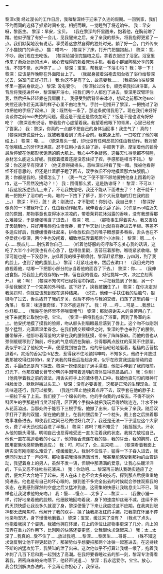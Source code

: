 # -
黎深x我
经过漫长的工作日后，我和黎深终于迎来了久违的假期。一回到家，我们不约而同的选择了抓紧时间补觉。相拥而眠，一觉睡到了将近晌午。
我：早安呀，黎医生。
黎深：早安，宝贝。
（我在黎深的怀里醒来，抱着他，在胸前蹭了蹭。他似乎醒了有好一会儿，见我醒来之后，亲了亲我的额头，将我抱得更紧了一点。我们默契地没有说话，享受着这悠然自得的独处时光。躺了好一会，门外传来了小猫挠门的声音。）
猫：喵呜～
（黎深下了床，打开门把猫抱起。）
黎深：乖，不吵。我们现在去吃饭。
（黎深给猫倒完猫粮之后，拿着衣服进了浴室。浴室里传来了淅淅沥沥的水声，我心安理得的赖着床玩手机，看着小群里陶桃分享的笑话。不知不觉，水声停了……）
黎深：宝宝，帮我拿一下浴巾吗？
我：等一下！
黎深：应该是昨晚晾在外面阳台上了。
（我起身披着浴袍去阳台收了浴巾给黎深送去，浴室门正好打开。）
我:你这不是有了么，故意耍我……
（我把浴巾往黎深怀里一塞转身欲走。）
黎深: 没有耍你。
（黎深扯过浴巾，顺势把我拉进浴室，从背后将我揽进怀中，黎深展开浴巾，把我们两个人都包了进去。黎深用双臂环住我，然后把头轻轻靠在我肩膀上。
我感受到后背带来冰凉，想起之前那次他evol失控还装作若无其事的样子心里不由地生气，手肘一怼推开了黎深，一把拽过了浴巾把他的手捆了起来。）
我：既然有一条了，那这条就借我用了。现在我们来好好谈谈你之前evol失控的问题。最近是不是还是熬夜加班了？饭是不是也没有好好吃？
（黎深没有说话，带着些许心虚望着我。我望着他眼下的青黑，心里已经有了答案。）
我：黎深，你真的一点都不把自己的身体当回事！我生气了！真的！
（黎深刚想说些什么，就被我推着到了洗手台前。我欺身上前，一口咬在了他的喉结上。）
黎深：嘶……
（黎深眉头一皱，却也没有任何反抗的任由我动作。我对留在他喉结上的牙印很满意，忍不住用小舌头舔了舔，手顺势下滑，摩挲着他的锁骨最后停留在他那形状饱满的胸大肌上。我心中不免疑惑，这每天忙得觉都不够睡，身材怎么能这么好呢。我摸着摸着还是没忍住捏了捏，手感那是相当不错。）
黎深：你这是早有预谋？
（他无奈得摇摇头，意味深长得看了我一眼。我被他看得怪不好意思的，但还是壮着胆子瞪了回去，双手依旧不停地摸着那六块腹肌。）
我：你都是我的，摸摸怎么了！
（我一气之下便不管不顾地要拽他身上围着的浴巾，这一下居然没拽动？！）
我：围得那么紧，这是防谁呀？！
黎深：不可以！
（我这股叛逆劲儿上来了，不让我拽是吧，我还不能从下面进去了？！说干就干！我一把掀开了浴巾的一角，唰的一下拽下了裤子，那个大玩意啪的打在我的脸上。）
黎深：不行，脏！
我：刚洗过，才不脏呢！你别动，我自己来！
（黎深好像真的一下被我吓住了，任由我动作起来。我伸着舌头舔了舔，兴许是evol临近失控的原因，那物事竟也变得冰冰凉凉的，带着茉莉花沐浴露的香味，没有我想得那么难接受，于是便张嘴含了进去。）
黎深：嗯……
（那物事生得着实大，我又害怕牙齿磕到他，只好用嘴唇包住慢慢吞，费了半天劲儿也就将将吞进去半根。等差不多适应好后，我便缓慢吞吐起来，拼命放松自己的嗓子眼想要多吞些，舌头也在不停爱抚小黎深，两个手也没闲着，细致地玩弄着那两个小冰弹。）
黎深：嗯……小心……慢点儿……别伤着你自己……
（听着他舒服的闷哼和不忘关心我的话语，这吃了大半个小时我也有点心急了，猛得往里戳，舌苔压着那物，喉咙紧紧收缩。黎深可能也是一下没忍住，jy抵着我的嗓子眼喷射。黎深赶紧后撤，jy四溅，到了我的脸上，也到了他的腹肌上。）
黎深：赶紧吐出来，然后去漱口！
（我目光灼灼直视着他，咕嘟一下把那小部分的jy当着他的面吞了下去。）
黎深：你……
（我伸出食指，把我脸上的残存的jy一抹，留在我的唇边，对他挑衅一笑，决定立刻离开。）
我：啊！
（黎深不知何时已经将浴巾挣脱，一手把我揽到了怀里，另一个手给我展现了一个完美的外科结。这下好了，换我被捆住了。）
黎深：在你决定对我惩罚时，你就应该想到现在这种结果。
（说完，他便一手扶住我的后脑勺，狠狠吻了过去，舌头撬开了我的牙关，然后不停地与我的交缠，扫荡了这里的每一寸角落。）
黎深：味道很奇怪，下次不能这样了。
我：呼……呼……可是……我想让你舒服……
（我靠在他怀里不停喘着粗气）
黎深：那就感谢夫人的良苦用心了。接下来就我让取悦你吧，宝宝。
（黎深一把将我抱出了浴室，回到了卧室的床上。他安抚地摸了摸我的脸颊，吻从额头到眉眼最后落到了唇上。这个吻不似刚刚那个猛烈，充满着温柔眷念。在我们俩交颈缠绵之时，黎深的手也来到了的腰侧。腰带解开，他那带着薄茧的大掌在我的腰侧抚摸，带来了阵阵酥麻。而他的唇也从颈侧缓缓移到了胸前，呼出的气息喷洒在胸前，引得那两点殷红的茱萸不住颤栗。我似乎听见了他轻笑一声，便感觉到被含住，他的牙齿轻轻地磨着，粗糙的舌苔挑逗着rt，灵活的舌尖往rk钻去，惹得我不住地颤抖呻吟。不知多久，他终于肯放过我那被咬得红肿的rt，亲了亲我的耳垂后抬起身来，似乎在欣赏我这副情动的姿态，手最终还是向下探去。黎深一摸便感到了满手濡湿，他把手伸到了我的眼前。灯光下，他那双细长骨节分明的手因带着透明的液体显得亮晶晶的。）
我：你别！
（他竟学着我之前的做法，用舌尖将手上的液体卷入口中。我被他直勾勾的眼神盯得脸发烫，默默得撇过头去。）
黎深：没有必要害羞，这都是正常的生理现象。其实味道还行，我可以接受。
（我连忙阻止他接着点评下去，双手套在他的脖子上一把拉下亲了上去。我们接了一个绵长的吻，他的手向我的yd按去。不得不说外科医生的手那是相当灵活好用，区区两个手指头就把我玩弄得娇喘连连，汁水不住从花蕊溢出。当那处终于能吞下三根手指，他撤了出来，低下头亲了亲我。随后双手打开了我的双腿，架在他的腰上，在我的腰后垫了一个枕头，戴上套之后扶着那物事准备进去。即使我们之间已经做过好几次了，我还是无法一下子适应这个大家伙，费了半天劲也就吞进了半根。）
黎深：疼吗？难不难受？
（我摇摇头。汗水从他的额头滑落，明明自己也忍得难受还一直关注着我的状态。我努力放松自己，他也一直在挑逗着我的小豆子，他的唇舌流连在我的唇，我的耳垂，我的胸前，试图用密集快感帮助我适应。）
我：可…可以了，全…进来吧……
（黎深看着我面上确实没有刚刚那么难受了，便缓缓挺入。我耐不住性子，猛得一下子吞入进去，我俩同时发出了一声闷哼。那物事把我填得满满当当，我甚至能感受到那物的血管跳动，我望着身上的男人，虽然不发一语，但眼中那满满的爱意，让我心头暖洋洋的，下头又忍不住吐些花液来。）
我：你动吧……
黎深再三确认我确实适应了之后，便大开大合地干了起来。男人在床上也不会太多的技巧，探到那点后便重重地捣进去。他也是有自己的坏心眼的，撤到差不多完全出去的时候就会停住观察我的状态，在我感到骤然的空虚之后又猛冲到底。这密集的快感让我喘息尖叫不已，同样也让我渴求他的亲吻。）
我：慢……慢点……太多了……黎深……
（我像小猫一样，讨好地亲着他的脸颊。他细致地回吻着我，身下的速度却丝毫不减。连续不断的灭顶快感让我没多久就泄了身，黎深便慢了下来让我度过这不应期。在我爽到眼神都无法聚焦时，他解开了我的双手，揉了揉我那发红的手腕，把我抱在怀里不停地亲吻安抚，身下慢慢地磨着。）
黎深：宝宝，缓过来了没有？
（我点了点头，他抱着我换了个姿势。我被他拥在怀里，在上的体位让那物事更深了几分，向上的顶弄在重力的作用下，比刚刚的快感还要更盛，让我很快求饶起来。）
我：太…太深了…我真的…受不住了……放过我吧……黎深……黎医生……哥哥……
（殊不知这求饶反到让他干得更起劲了，那架势似乎想要把那两个冰弹一起塞进去。在这持续不断的凶猛攻势下，我哭叫的泄了出来。这次他似乎不打算让我缓一缓了，抱着我冲刺了几百下后和我一起到达了高潮。在我将要昏睡过去的那一刻，黎深专注得看着我，密密麻麻的亲吻落下，他轻声说道…）
黎深：我永远爱你，宝宝。放心，我会找到解决办法的。不会再让你担心了，我保证。
